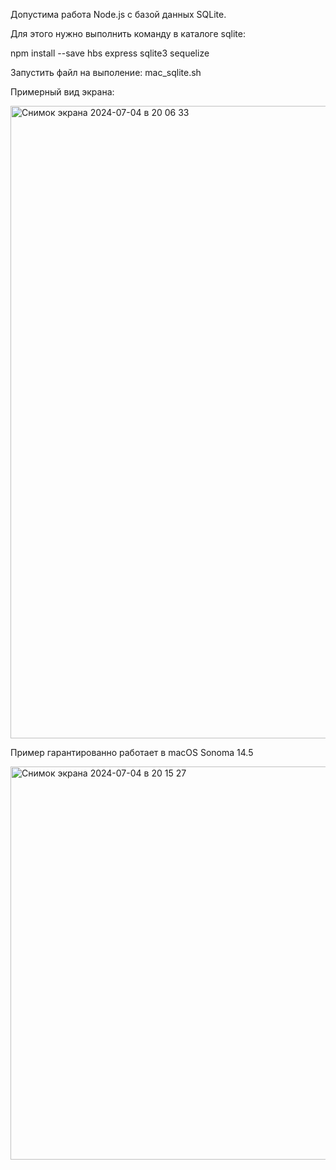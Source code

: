 Допустима работа Node.js с базой данных SQLite.

Для этого нужно выполнить команду в каталоге sqlite:

npm install --save hbs express sqlite3 sequelize

Запустить файл на выполение: mac_sqlite.sh

Примерный вид экрана:

<img width="1012" alt="Снимок экрана 2024-07-04 в 20 06 33" src="https://github.com/alex1543/practNode/assets/10297748/05160a19-7ca2-407f-a989-d0dc19df83b8">

Пример гарантированно работает в macOS Sonoma 14.5

<img width="629" alt="Снимок экрана 2024-07-04 в 20 15 27" src="https://github.com/alex1543/practNode/assets/10297748/405a0381-0f0b-41d3-9429-4f66248083fb">
